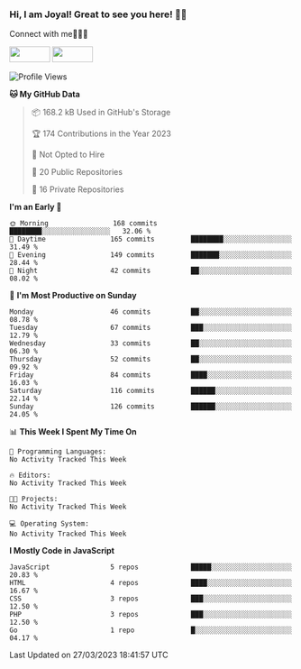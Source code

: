 ### Hi, I am Joyal! Great to see you here! 👨‍💻

Connect with me🧑🏼‍💻

[<img src="https://img.shields.io/badge/--twitter?label=Twitter&logo=Twitter&style=social"  width="72px" height="28px">](https://twitter.com/joyalDev) [<img src="https://img.shields.io/badge/--linkedin?label=LinkedIn&logo=LinkedIn&style=social"  width="72px" height="28px">](https://www.linkedin.com/in/joyal-raphel-588760191/)



<!--START_SECTION:waka-->
![Profile Views](http://img.shields.io/badge/Profile%20Views-25-blue)

**🐱 My GitHub Data** 

> 📦 168.2 kB Used in GitHub's Storage 
 > 
> 🏆 174 Contributions in the Year 2023
 > 
> 🚫 Not Opted to Hire
 > 
> 📜 20 Public Repositories 
 > 
> 🔑 16 Private Repositories 
 > 
**I'm an Early 🐤** 

```text
🌞 Morning                168 commits         ████████░░░░░░░░░░░░░░░░░   32.06 % 
🌆 Daytime                165 commits         ████████░░░░░░░░░░░░░░░░░   31.49 % 
🌃 Evening                149 commits         ███████░░░░░░░░░░░░░░░░░░   28.44 % 
🌙 Night                  42 commits          ██░░░░░░░░░░░░░░░░░░░░░░░   08.02 % 
```
📅 **I'm Most Productive on Sunday** 

```text
Monday                   46 commits          ██░░░░░░░░░░░░░░░░░░░░░░░   08.78 % 
Tuesday                  67 commits          ███░░░░░░░░░░░░░░░░░░░░░░   12.79 % 
Wednesday                33 commits          ██░░░░░░░░░░░░░░░░░░░░░░░   06.30 % 
Thursday                 52 commits          ██░░░░░░░░░░░░░░░░░░░░░░░   09.92 % 
Friday                   84 commits          ████░░░░░░░░░░░░░░░░░░░░░   16.03 % 
Saturday                 116 commits         ██████░░░░░░░░░░░░░░░░░░░   22.14 % 
Sunday                   126 commits         ██████░░░░░░░░░░░░░░░░░░░   24.05 % 
```


📊 **This Week I Spent My Time On** 

```text
💬 Programming Languages: 
No Activity Tracked This Week

🔥 Editors: 
No Activity Tracked This Week

🐱‍💻 Projects: 
No Activity Tracked This Week

💻 Operating System: 
No Activity Tracked This Week
```

**I Mostly Code in JavaScript** 

```text
JavaScript               5 repos             █████░░░░░░░░░░░░░░░░░░░░   20.83 % 
HTML                     4 repos             ████░░░░░░░░░░░░░░░░░░░░░   16.67 % 
CSS                      3 repos             ███░░░░░░░░░░░░░░░░░░░░░░   12.50 % 
PHP                      3 repos             ███░░░░░░░░░░░░░░░░░░░░░░   12.50 % 
Go                       1 repo              █░░░░░░░░░░░░░░░░░░░░░░░░   04.17 % 
```




 Last Updated on 27/03/2023 18:41:57 UTC
<!--END_SECTION:waka-->
